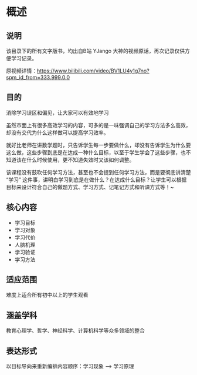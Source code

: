 # 概述

## 说明

该目录下的所有文字版书，均出自B站 YJango 大神的视频原话，再次记录仅供方便学习记录。

原视频详情：<a href="https://www.bilibili.com/video/BV1LU4y1g7no?spm_id_from=333.999.0.0" target="_blank">https://www.bilibili.com/video/BV1LU4y1g7no?spm_id_from=333.999.0.0</a>

## 目的

消除学习误区和偏见，让大家可以有效地学习

虽然市面上有很多高效学习的内容，可多的是一味强调自己的学习方法多么高效，却没有交代为什么这样做可以提高学习效率。

就好比老师在讲数学题时，只告诉学生每一步要做什么，却没有告诉学生为什么要这么做，这些步骤到底是在达成一种什么目标，以至于学生学会了这些步骤，也不知道该在什么时候使用，更不知道失效时又该如何调整。

该课程没有鼓吹任何学习方法，甚至也不会提到任何学习方法，而是要彻底讲清楚 “学习” 这件事，讲明白学习到底是在做什么？在达成什么目标？让学生可以根据目标来设计符合自己的做题方式、学习方式、记笔记方式和听课方式等！~

## 核心内容

* 学习目标
* 学习对象
* 学习代价
* 人脑机理
* 学习验证
* 学习方法

## 适应范围

难度上适合所有初中以上的学生观看

## 涵盖学科

教育心理学、哲学、神经科学、计算机科学等众多领域的整合

## 表达形式

以目标导向来重新编排内容顺序：学习现象 ——> 学习原理